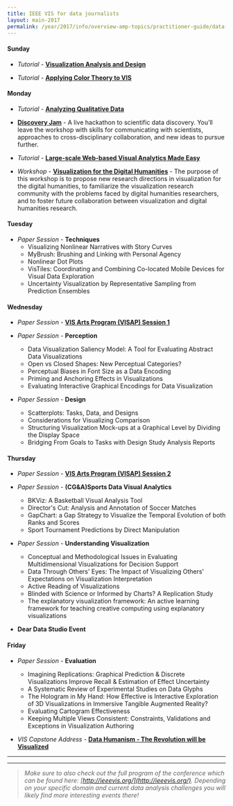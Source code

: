 ```yaml
---
title: IEEE VIS for data journalists
layout: main-2017
permalink: /year/2017/info/overview-amp-topics/practitioner-guide/data-journalists
---
```


#### Sunday

* *Tutorial* - **[Visualization Analysis and Design](/year/2017/info/tutorials#Visualization_Analysis_Design)**

* *Tutorial* - **[Applying Color Theory to VIS](/year/2017/info/tutorials#Applying_Color_Theory)**

#### Monday

* *Tutorial* - **[Analyzing Qualitative Data](/year/2017/info/tutorials#Qualitative_Data)**

* **[Discovery Jam](http://discoveryjam.com/)** - 
A live hackathon to scientific data discovery. You’ll leave the workshop with skills for communicating with scientists, approaches to cross-disciplinary collaboration, and new ideas to pursue further.

* *Tutorial* - **[Large-scale Web-based Visual Analytics Made Easy](/year/2017/info/tutorials#Large-scale_Web-based_VA)**

* *Workshop* - **[Visualization for the Digital Humanities](http://vis4dh.dbvis.de/)** - The purpose of this workshop is to propose new research directions in visualization for the digital humanities, to familiarize the visualization research community with the problems faced by digital humanities researchers, and to foster future collaboration between visualization and digital humanities research.

#### Tuesday
* *Paper Session* - **Techniques**
  * Visualizing Nonlinear Narratives with Story Curves
  * MyBrush: Brushing and Linking with Personal Agency
  * Nonlinear Dot Plots
  * VisTiles: Coordinating and Combining Co-located Mobile Devices for Visual Data Exploration
  * Uncertainty Visualization by Representative Sampling from Prediction Ensembles


#### Wednesday
* *Paper Session* - **[VIS Arts Program (VISAP) Session 1](http://visap.uic.edu/2017/index.html)**

* *Paper Session* - **Perception**
  * Data Visualization Saliency Model: A Tool for Evaluating Abstract Data Visualizations
  * Open vs Closed Shapes: New Perceptual Categories?
  * Perceptual Biases in Font Size as a Data Encoding
  * Priming and Anchoring Effects in Visualizations
  * Evaluating Interactive Graphical Encodings for Data Visualization
 

* *Paper Session* - **Design**
  * Scatterplots: Tasks, Data, and Designs
  * Considerations for Visualizing Comparison
  * Structuring Visualization Mock-ups at a Graphical Level by Dividing the Display Space
  * Bridging From Goals to Tasks with Design Study Analysis Reports




#### Thursday


* *Paper Session* - **[VIS Arts Program (VISAP) Session 2](http://visap.uic.edu/2017/index.html)**

* *Paper Session* - **(CG&A)Sports Data Visual Analytics**
  * BKViz: A Basketball Visual Analysis Tool
  * Director's Cut: Analysis and Annotation of Soccer Matches
  * GapChart: a Gap Strategy to Visualize the Temporal Evolution of both Ranks and Scores
  * Sport Tournament Predictions by Direct Manipulation


* *Paper Session* - **Understanding Visualization**
  * Conceptual and Methodological Issues in Evaluating Multidimensional Visualizations for Decision Support
  * Data Through Others' Eyes: The Impact of Visualizing Others' Expectations on Visualization Interpretation
  * Active Reading of Visualizations
  * Blinded with Science or Informed by Charts? A Replication Study
  * The explanatory visualization framework: An active learning framework for teaching creative computing using explanatory visualizations 

* **Dear Data Studio Event**

 
#### Friday
* *Paper Session* - **Evaluation**
  * Imagining Replications: Graphical Prediction & Discrete Visualizations Improve Recall & Estimation of Effect Uncertainty 
  * A Systematic Review of Experimental Studies on Data Glyphs
  * The Hologram in My Hand: How Effective is Interactive Exploration of 3D Visualizations in Immersive Tangible Augmented Reality?
  * Evaluating Cartogram Effectiveness
  * Keeping Multiple Views Consistent: Constraints, Validations and Exceptions in Visualization Authoring

* *VIS Capstone Address* - **[Data Humanism - The Revolution will be Visualized](/year/2017/capstone)**

-----
*** 

> _Make sure to also check out the full program of the conference which can be found here: [http://ieeevis.org/](http://ieeevis.org/). 
Depending on your specific domain and current data analysis challenges you will likely find more interesting events there!_


